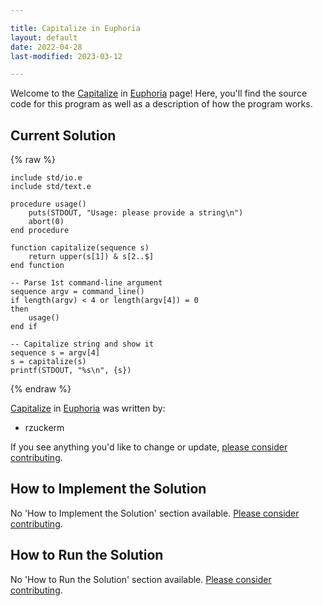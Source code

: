 ```yaml
---

title: Capitalize in Euphoria
layout: default
date: 2022-04-28
last-modified: 2023-03-12

---
```


Welcome to the [Capitalize](https://sampleprograms.io/projects/capitalize) in [Euphoria](https://sampleprograms.io/languages/euphoria) page! Here, you'll find the source code for this program as well as a description of how the program works.

## Current Solution

{% raw %}

```euphoria
include std/io.e
include std/text.e

procedure usage()
    puts(STDOUT, "Usage: please provide a string\n")
    abort(0)
end procedure

function capitalize(sequence s)
    return upper(s[1]) & s[2..$]
end function

-- Parse 1st command-line argument
sequence argv = command_line()
if length(argv) < 4 or length(argv[4]) = 0
then
    usage()
end if

-- Capitalize string and show it
sequence s = argv[4]
s = capitalize(s)
printf(STDOUT, "%s\n", {s})
```

{% endraw %}

[Capitalize](https://sampleprograms.io/projects/capitalize) in [Euphoria](https://sampleprograms.io/languages/euphoria) was written by:

- rzuckerm

If you see anything you'd like to change or update, [please consider contributing](https://github.com/TheRenegadeCoder/sample-programs).

## How to Implement the Solution

No 'How to Implement the Solution' section available. [Please consider contributing](https://github.com/TheRenegadeCoder/sample-programs-website).

## How to Run the Solution

No 'How to Run the Solution' section available. [Please consider contributing](https://github.com/TheRenegadeCoder/sample-programs-website).